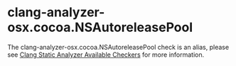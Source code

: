 # clang-analyzer-osx.cocoa.NSAutoreleasePool

The clang-analyzer-osx.cocoa.NSAutoreleasePool check is an alias, please
see [Clang Static Analyzer Available
Checkers](https://clang.llvm.org/docs/analyzer/checkers.html#osx-cocoa-nsautoreleasepool)
for more information.
